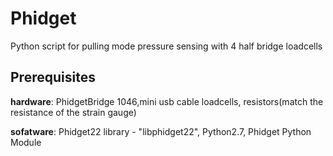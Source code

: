 # Phidget
Python script for pulling mode pressure sensing with 4 half bridge loadcells

## Prerequisites
**hardware**:  PhidgetBridge 1046,mini usb cable loadcells,
resistors(match the resistance of the strain gauge)

**sofatware**: Phidget22 library - "libphidget22",   Python2.7,  Phidget Python Module
